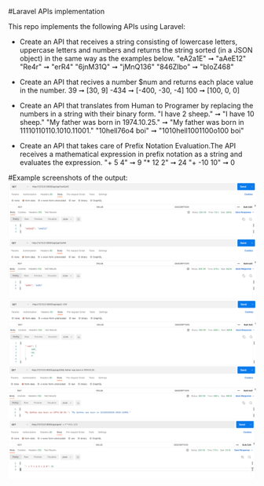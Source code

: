 #Laravel APIs implementation

This repo implements the following APIs using Laravel:
* Create an API that receives a string consisting of lowercase letters, uppercase letters and numbers and returns the string sorted (in a JSON object) in the same way as the examples below.
"eA2a1E" ➞ "aAeE12"
"Re4r" ➞ "erR4"
"6jnM31Q" ➞ "jMnQ136"
"846ZIbo" ➞ "bIoZ468"

* Create an API that recives a number $num and returns each place value in the number.
39 ➞ [30, 9]
-434 ➞ [-400, -30, -4]
100 ➞ [100, 0, 0]

* Create an API that translates from Human to Programer by replacing the numbers in a string with their binary form.
"I have 2 sheep." ➞ "I have 10 sheep."
"My father was born in 1974.10.25." ➞ "My father was born in 11110110110.1010.11001."
"10hell76o4 boi" ➞ "1010hell1001100o100 boi"

* Create an API that takes care of Prefix Notation Evaluation.The API receives a mathematical expression in prefix notation as a string and evaluates the expression.
"+ 5 4" ➞ 9
"* 12 2" ➞ 24
"+ -10 10" ➞ 0

#Example screenshots of the output:
<img src="./images-ss/api1.1.PNG">
<img src="./images-ss/api1.2.PNG">
<img src="./images-ss/api2.PNG">
<img src="./images-ss/api3.PNG">
<img src="./images-ss/api4.PNG">
